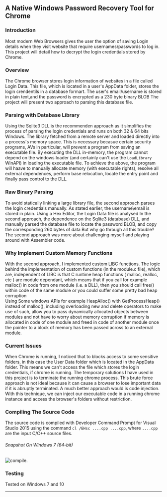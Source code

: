 ## A Native Windows Password Recovery Tool for Chrome

### Introduction

Most modern Web Browsers gives the user the option of saving Login details when they visit website that require usernames/passwords to log in. 
This project will detail how to decrypt the login credentials stored by Chrome. 

### Overview
The Chrome browser stores login information of websites in a file called Login Data. This file, which is located in a user's AppData folder, stores the login crendentils in a database formart. The user's email/username is stored in plain text,and the password is encrypted as a 230 byte binary BLOB 
The project will present two approach to parsing this database file.

 
### Parsing with Database Library
Using the Sqlite3 DLL is the recommenden approach as it simplifies the process of parsing the login credentials and runs on both 32 & 64 bits Windows.
The library fetched from a remote server and loaded directly into a process's memory space. This is necessary becasue  certain security programs, AVs in particular, will prevent a program from saving an executable file.
By executing the DLL in-memory, the program cannot depend on the windows loader (and certainly can't use the `LoadLibrary` WinAPI) in loading the executable file.
To achieve the above, the program will haave to manually allocate memory (with executable rights), resolve all external dependences, perform base relocation, locate the entry point and finally pass control to the DLL.


### Raw Binary Parsing
To avoid statically linking a large library file, the second approach parses the login credentials manually.
As stated earlier, the username\email is stored in plain. 
Using a Hex Editor, the Login Data file is analysed
In the second approach, the dependence on the Sqlite3 (database) DLL, and manually parsed the database file to locate the password BLOB, and copy the corresponding 260 bytes of data But why go through all this trouble? The second approach was more about challenging myself and playing around with Assembler code.



### Why Implement Custom Memory Functions
With the second approach, I implemented custom LIBC functions. The logic behind the implementation of custom functions (in the module.c file), which are, independent of LIBC is that C runtime heap functions ( malloc, realloc, etc ) are module dependant, which means that if you call for example malloc() in code from one module (i.e. a DLL), then you should call free() within code of the same module or you could suffer some pretty bad heap corruption  
Using Some windows APIs for example HeapAlloc() with GetProcessHeap() instead of malloc(), including overloading new and delete operators to make use of such, allow you to pass dynamically allocated objects between modules and not have to worry about memory corruption if memory is allocated in code of one module and freed in code of another module once the pointer to a block of memory has been passed across to an external module.	


### Current Issues 
When Chrome is running, I noticed that to blocks access to some sensitive folders, in this case the User Data folder which is located in the AppData folder. This means we can't access the file which stores the login credentials, if chrome is running. The temporary solutions I have used in this project is to terminate the running chrome process. This brute force approach is not ideal because it can cause a browser to lose important data if it is abruptly terminated. A much better approach would is code injection. With this technique, we can inject our executable code in a running chrome instance and access the browser's folders without restriction.	

### Compiling The Source Code
The source code is compiled with Developer Command Prompt for Visual Studio 2015
using the command `cl /EHsc ....cpp ....cpp`,  where `....cpp` are the input C/C++ source files.

###### Snapshot On Windows 7 (64-bit)
![compile](https://cloud.githubusercontent.com/assets/22178295/22188498/e12a4d5a-e169-11e6-8cfe-5366c320c29b.PNG).

### Testing
Tested on Windows 7 and 10

-------------------------------------------------------------------------------------------------------------------------------
